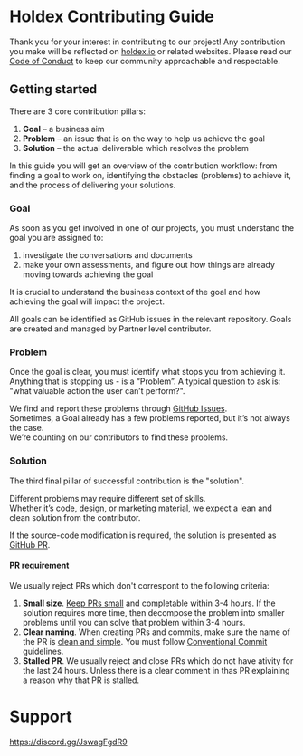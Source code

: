 # Holdex Contributing Guide

Thank you for your interest in contributing to our project! Any contribution you make will be reflected on [holdex.io](https://holdex.io) or related websites. Please read our [Code of Conduct](./CODE_OF_CONDUCT.md) to keep our community approachable and respectable.

## Getting started

There are 3 core contribution pillars:
1. **Goal** – a business aim
2. **Problem** – an issue that is on the way to help us achieve the goal
3. **Solution** –  the actual deliverable which resolves the problem

In this guide you will get an overview of the contribution workflow: from finding a goal to work on, identifying the obstacles (problems) to achieve it, and the process of delivering your solutions.

### Goal

As soon as you get involved in one of our projects, you must understand the goal you are assigned to:
1. investigate the conversations and documents
2. make your own assessments, and figure out how things are already moving towards achieving the goal 

It is crucial to understand the business context of the goal and how achieving the goal will impact the project.

All goals can be identified as GitHub issues in the relevant repository. Goals are created and managed by Partner level contributor.

### Problem
Once the goal is clear, you must identify what stops you from achieving it. Anything that is stopping us - is a “Problem”. A typical question to ask is: "what valuable action the user can’t perform?".

We find and report these problems through [GitHub Issues](https://docs.github.com/en/issues).  
Sometimes, a Goal already has a few problems reported, but it’s not always the case.  
We’re counting on our contributors to find these problems.

### Solution
The third final pillar of successful contribution is the "solution".

Different problems may require different set of skills.  
Whether it’s code, design, or marketing material, we expect a lean and clean solution from the contributor.

If the source-code modification is required, the solution is presented as [GitHub PR](https://docs.github.com/en/pull-requests). 

#### PR requirement
We usually reject PRs which don't correspont to the following criteria:

1. **Small size**. [Keep PRs small](https://artsy.github.io/blog/2021/03/09/strategies-for-small-focused-pull-requests/) and completable within 3-4 hours. If the solution requires more time, then decompose the problem into smaller problems until you can solve that problem within 3-4 hours.
2. **Clear naming**. When creating PRs and commits, make sure the name of the PR is [clean and simple](https://pulsar.apache.org/contribute/develop-semantic-title/#how-to-write-good-pr-titles). You must follow [Conventional Commit](https://www.conventionalcommits.org) guidelines.
3. **Stalled PR**. We usually reject and close PRs which do not have ativity for the last 24 hours. Unless there is a clear comment in thas PR explaining a reason why that PR is stalled.

# Support 
https://discord.gg/JswagFgdR9
